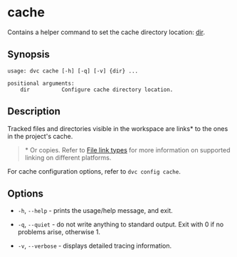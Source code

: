 # cache

Contains a helper command to set the <abbr>cache</abbr> directory location:
[dir](/doc/command-reference/cache/dir).

## Synopsis

```usage
usage: dvc cache [-h] [-q] [-v] {dir} ...

positional arguments:
    dir          Configure cache directory location.
```

## Description

Tracked files and directories visible in the <abbr>workspace</abbr> are links\*
to the ones in the project's <abbr>cache</abbr>.

> \* Or copies. Refer to
> [File link types](/doc/user-guide/large-dataset-optimization#file-link-types-for-the-dvc-cache)
> for more information on supported linking on different platforms.

For cache configuration options, refer to `dvc config cache`.

## Options

- `-h`, `--help` - prints the usage/help message, and exit.

- `-q`, `--quiet` - do not write anything to standard output. Exit with 0 if no
  problems arise, otherwise 1.

- `-v`, `--verbose` - displays detailed tracing information.
